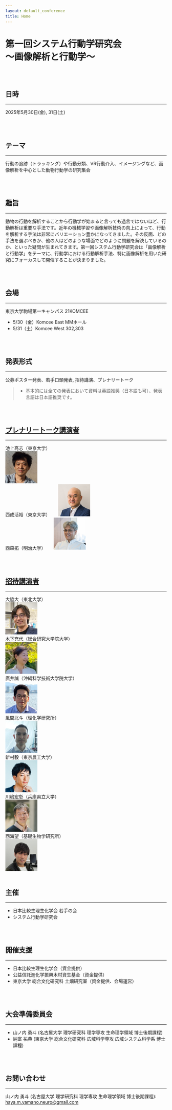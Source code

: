 ```yaml
---
layout: default_conference
title: Home
---
```

# 第一回システム行動学研究会 <br> 〜画像解析と行動学〜

<br>
<br>

## 日時
***
2025年5月30日(金), 31日(土)

<br>
<br>

## テーマ
***
行動の追跡（トラッキング）や行動分類、VR行動介入、イメージングなど、画像解析を中心とした動物行動学の研究集会

<br>
<br>

## 趣旨
***
動物の行動を解析することから行動学が始まると言っても過言ではないほど、行動解析は重要な手法です。近年の機械学習や画像解析技術の向上によって、行動を解析する手法は非常にバリエーション豊かになってきました。その反面、どの手法を選ぶべきか、他の人はどのような場面でどのように問題を解決しているのか、といった疑問が生まれてきます。第一回システム行動学研究会は「画像解析と行動学」をテーマに、行動学における行動解析手法、特に画像解析を用いた研究にフォーカスして開催することが決まりました。

<br>
<br>

## 会場
***
東京大学駒場第一キャンパス 21KOMCEE
  - 5/30（金）Komcee East MMホール
  - 5/31（土）Komcee West 302,303

<br>
<br>


## 発表形式
***
公募ポスター発表、若手口頭発表, 招待講演、プレナリートーク

> - 基本的には全ての発表において資料は英語推奨（日本語も可）、発表言語は日本語推奨です。

<br>
<br>

## [プレナリートーク講演者](/conference01_invited_talk.md)  
***

池上高志（東京大学）  
<img src="/event_01/images/池上高志.jpg" width="100px">
<br>
西成活裕（東京大学）　　
<img src="/event_01/images/西成活裕.jpeg" width="100px">
<br>
西森拓（明治大学）　　
<img src="/event_01/images/西森拓.png" width="100px">

<br>
<br>

## [招待講演者](/conference01_plenary_talk.md)
***
大脇大（東北大学）  
<img src="/event_01/images/大脇大.png" width="100px">
<br>
木下充代（総合研究大学院大学）  
<img src="/event_01/images/木下充代.png" width="100px">
<br>
廣井誠（沖縄科学技術大学院大学）  
<img src="/event_01/images/廣井誠.jpg" width="100px">
<br>
風間北斗（理化学研究所）  
<img src="/event_01/images/風間北斗.jpg" width="100px">
<br>
新村毅（東京農工大学）  
<img src="/event_01/images/新村毅.jpg" width="100px">
<br>
川嶋宏彰（兵庫県立大学）  
<img src="/event_01/images/川嶋宏彰.png" width="100px">
<br>
西海望（基礎生物学研究所）   
<img src="/event_01/images/西海望.png" width="100px">
<br>
<br>

## 主催
***
- 日本比較生理生化学会 若手の会
- システム行動学研究会

<br>
<br>

## 開催支援
***
- 日本比較生理生化学会（資金提供）
- 公益信託進化学振興木村資生基金（資金提供）
- 東京大学 総合文化研究科 土畑研究室（資金提供、会場運営）

<br>
<br>

## 大会準備委員会
***
- 山ノ内 勇斗 (名古屋大学 理学研究科 理学専攻 生命理学領域 博士後期課程)
- 納富 祐典 (東京大学 総合文化研究科 広域科学専攻 広域システム科学系 博士課程)

<br>
<br>

## お問い合わせ
***

山ノ内 勇斗 (名古屋大学 理学研究科 理学専攻 生命理学領域 博士後期課程): haya.m.yamano.neuro@gmail.com
